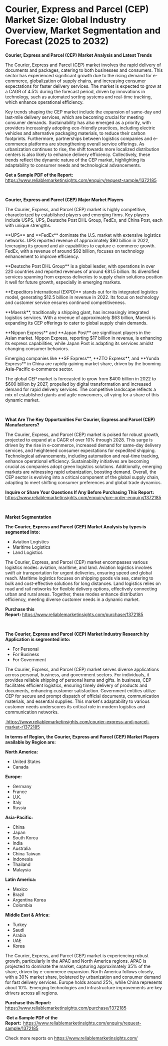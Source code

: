 <p><h1>Courier, Express and Parcel (CEP) Market Size: Global Industry Overview, Market Segmentation and Forecast (2025 to 2032)</h1></p><p><strong>Courier, Express and Parcel (CEP) Market Analysis and Latest Trends</strong></p>
<p><p>The Courier, Express and Parcel (CEP) market involves the rapid delivery of documents and packages, catering to both businesses and consumers. This sector has experienced significant growth due to the rising demand for e-commerce, globalization of supply chains, and increasing consumer expectations for faster delivery services. The market is expected to grow at a CAGR of 4.5% during the forecast period, driven by innovations in technology, such as automated sorting systems and real-time tracking, which enhance operational efficiency.</p><p>Key trends shaping the CEP market include the expansion of same-day and last-mile delivery services, which are becoming crucial for meeting consumer demands. Sustainability has also emerged as a priority, with providers increasingly adopting eco-friendly practices, including electric vehicles and alternative packaging materials, to reduce their carbon footprints. Furthermore, partnerships between logistics companies and e-commerce platforms are strengthening overall service offerings. As urbanization continues to rise, the shift towards more localized distribution centers is also likely to enhance delivery efficiency. Collectively, these trends reflect the dynamic nature of the CEP market, highlighting its adaptability to consumer needs and technological advancements.</p></p>
<p><strong>Get a Sample PDF of the Report:&nbsp;</strong> <a href="https://www.reliablemarketinsights.com/enquiry/request-sample/1372185?utm_campaign=3526&utm_medium=2&utm_source=Github&utm_content=ia&utm_term=22032025&utm_id=courier-express-and-parcel-cep">https://www.reliablemarketinsights.com/enquiry/request-sample/1372185</a></p>
<p>&nbsp;</p>
<p><strong>Courier, Express and Parcel (CEP) Major Market Players</strong></p>
<p><p>The Courier, Express, and Parcel (CEP) market is highly competitive, characterized by established players and emerging firms. Key players include USPS, UPS, Deutsche Post DHL Group, FedEx, and China Post, each with unique strengths.</p><p>**UPS** and **FedEx** dominate the U.S. market with extensive logistics networks. UPS reported revenue of approximately $90 billion in 2022, leveraging its ground and air capabilities to capture e-commerce growth. FedEx, with a revenue of around $92 billion, focuses on technology enhancement to improve efficiency.</p><p>**Deutsche Post DHL Group** is a global leader, with operations in over 220 countries and reported revenues of around €81.5 billion. Its diversified services spanning from express deliveries to supply chain solutions position it well for future growth, especially in emerging markets.</p><p>**Expeditors International (EXPD)** stands out for its integrated logistics model, generating $12.5 billion in revenue in 2022. Its focus on technology and customer service ensures continued competitiveness.</p><p>**Maersk**, traditionally a shipping giant, has increasingly integrated logistics services. With a revenue of approximately $63 billion, Maersk is expanding its CEP offerings to cater to global supply chain demands.</p><p>**Nippon Express** and **Japan Post** are significant players in the Asian market. Nippon Express, reporting $17 billion in revenue, is enhancing its express capabilities, while Japan Post is adapting its services amidst changing consumer behaviors.</p><p>Emerging companies like **SF Express**, **ZTO Express**, and **Yunda Express** in China are rapidly gaining market share, driven by the booming Asia-Pacific e-commerce sector.</p><p>The global CEP market is forecasted to grow from $400 billion in 2022 to $600 billion by 2027, propelled by digital transformation and increased demand for rapid delivery services. The competitive landscape reflects a mix of established giants and agile newcomers, all vying for a share of this dynamic market.</p></p>
<p>&nbsp;</p>
<p><strong>What Are The Key Opportunities For Courier, Express and Parcel (CEP) Manufacturers?</strong></p>
<p><p>The Courier, Express, and Parcel (CEP) market is poised for robust growth, projected to expand at a CAGR of over 10% through 2028. This surge is driven by the rise in e-commerce, increased demand for same-day delivery services, and heightened consumer expectations for expedited shipping. Technological advancements, including automation and real-time tracking, enhance operational efficiency. Sustainability initiatives are becoming crucial as companies adopt green logistics solutions. Additionally, emerging markets are witnessing rapid urbanization, boosting demand. Overall, the CEP sector is evolving into a critical component of the global supply chain, adapting to meet shifting consumer preferences and global trade dynamics.</p></p>
<p><strong>Inquire or Share Your Questions If Any Before Purchasing This Report:</strong> <a href="https://www.reliablemarketinsights.com/enquiry/pre-order-enquiry/1372185?utm_campaign=3526&utm_medium=2&utm_source=Github&utm_content=ia&utm_term=22032025&utm_id=courier-express-and-parcel-cep">https://www.reliablemarketinsights.com/enquiry/pre-order-enquiry/1372185</a></p>
<p>&nbsp;</p>
<p><strong>Market Segmentation</strong></p>
<p><strong>The Courier, Express and Parcel (CEP) Market Analysis by types is segmented into:</strong></p>
<p><ul><li>Aviation Logistics</li><li>Maritime Logistics</li><li>Land Logistics</li></ul></p>
<p><p>The Courier, Express, and Parcel (CEP) market encompasses various logistics modes: aviation, maritime, and land. Aviation logistics involves swift air transportation for urgent deliveries, ensuring speed and global reach. Maritime logistics focuses on shipping goods via sea, catering to bulk and cost-effective solutions for long distances. Land logistics relies on road and rail networks for flexible delivery options, effectively connecting urban and rural areas. Together, these modes enhance distribution efficiency, meeting diverse customer needs in a dynamic market.</p></p>
<p><strong>Purchase this Report:&nbsp;</strong><a href="https://www.reliablemarketinsights.com/purchase/1372185?utm_campaign=3526&utm_medium=2&utm_source=Github&utm_content=ia&utm_term=22032025&utm_id=courier-express-and-parcel-cep">https://www.reliablemarketinsights.com/purchase/1372185</a></p>
<p>&nbsp;</p>
<p><strong>The Courier, Express and Parcel (CEP) Market Industry Research by Application is segmented into:</strong></p>
<p><ul><li>For Personal</li><li>For Business</li><li>For Government</li></ul></p>
<p><p>The Courier, Express, and Parcel (CEP) market serves diverse applications across personal, business, and government sectors. For individuals, it provides reliable shipping of personal items and gifts. In business, CEP facilitates efficient logistics, ensuring timely delivery of products and documents, enhancing customer satisfaction. Government entities utilize CEP for secure and prompt dispatch of official documents, communication materials, and essential supplies. This market's adaptability to various customer needs underscores its critical role in modern logistics and communication networks.</p></p>
<p><a href="https://www.reliablemarketinsights.com/courier-express-and-parcel-market-r1372185?utm_campaign=3526&utm_medium=2&utm_source=Github&utm_content=ia&utm_term=22032025&utm_id=courier-express-and-parcel-cep">&nbsp;https://www.reliablemarketinsights.com/courier-express-and-parcel-market-r1372185</a></p>
<p><strong>In terms of Region, the Courier, Express and Parcel (CEP) Market Players available by Region are:</strong></p>
<p>
    <p> <strong> North America: </strong>
        <ul>
            <li>United States</li>
            <li>Canada</li>
        </ul>
        </p> 
    <p> <strong> Europe: </strong>
        <ul>
            <li>Germany</li>
            <li>France</li>
            <li>U.K.</li>
            <li>Italy</li>
            <li>Russia</li>
        </ul>
        </p> 
    <p> <strong> Asia-Pacific: </strong>
        <ul>
            <li>China</li>
            <li>Japan</li>
            <li>South Korea</li>
            <li>India</li>
            <li>Australia</li>
            <li>China Taiwan</li>
            <li>Indonesia</li>
            <li>Thailand</li>
            <li>Malaysia</li>
        </ul>
        </p> 
    <p> <strong> Latin America: </strong>
        <ul>
            <li>Mexico</li>
            <li>Brazil</li>
            <li>Argentina Korea</li>
            <li>Colombia</li>
        </ul>
        </p> 
    <p> <strong> Middle East & Africa: </strong>
        <ul>
            <li>Turkey</li>
            <li>Saudi</li>
            <li>Arabia</li>
            <li>UAE</li>
            <li>Korea</li>
        </ul>
    </p>
    </p>
<p><p>The Courier, Express, and Parcel (CEP) market is experiencing robust growth, particularly in the APAC and North America regions. APAC is projected to dominate the market, capturing approximately 35% of the share, driven by e-commerce expansion. North America follows closely, with a 30% market share, bolstered by urbanization and consumer demand for fast delivery services. Europe holds around 25%, while China represents about 10%. Emerging technologies and infrastructure improvements are key drivers across all regions.</p></p>
<p><strong>Purchase this Report: </strong><a href="https://www.reliablemarketinsights.com/purchase/1372185?utm_campaign=3526&utm_medium=2&utm_source=Github&utm_content=ia&utm_term=22032025&utm_id=courier-express-and-parcel-cep">https://www.reliablemarketinsights.com/purchase/1372185</a></p>
<p>&nbsp;<strong>Get a Sample PDF of the Report:&nbsp;&nbsp;</strong><a href="https://www.reliablemarketinsights.com/enquiry/request-sample/1372185?utm_campaign=3526&utm_medium=2&utm_source=Github&utm_content=ia&utm_term=22032025&utm_id=courier-express-and-parcel-cep">https://www.reliablemarketinsights.com/enquiry/request-sample/1372185</a></p>
<p><strong></strong></p>
<p>Check more reports on <a href="https://www.reliablemarketinsights.com/?utm_campaign=3526&utm_medium=2&utm_source=Github&utm_content=ia&utm_term=22032025&utm_id=courier-express-and-parcel-cep">https://www.reliablemarketinsights.com/</a></p>
